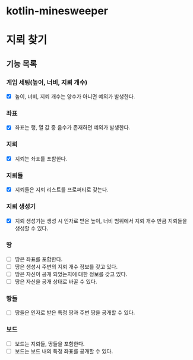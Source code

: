 # kotlin-minesweeper


# 지뢰 찾기

## 기능 목록

### 게임 세팅(높이, 너비, 지뢰 개수)
- [x] 높이, 너비, 지뢰 개수는 양수가 아니면 예외가 발생한다.

### 좌표
- [x] 좌표는 행, 열 값 중 음수가 존재하면 예외가 발생한다.

### 지뢰
- [x] 지뢰는 좌표를 포함한다.

### 지뢰들
- [x] 지뢰들은 지뢰 리스트를 프로퍼티로 갖는다.

### 지뢰 생성기
- [x] 지뢰 생성기는 생성 시 인자로 받은 높이, 너비 범위에서 지뢰 개수 만큼 지뢰들을 생성할 수 있다.

### 땅
- [ ] 땅은 좌표를 포함한다.
- [ ] 땅은 생성시 주변의 지뢰 개수 정보를 갖고 있다.
- [ ] 땅은 자신이 공개 되었는지에 대한 정보를 갖고 있다.
- [ ] 땅은 자신을 공개 상태로 바꿀 수 있다.

### 땅들
- [ ] 땅들은 인자로 받은 특정 땅과 주변 땅을 공개할 수 있다.

### 보드
- [ ] 보드는 지뢰들, 땅들을 포함한다.
- [ ] 보드는 보드 내의 특정 좌표를 공개할 수 있다.
